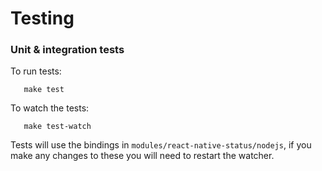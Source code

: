# Testing

### Unit & integration tests

To run tests:

```
   make test
```


To watch the tests:

```
   make test-watch
```
  

Tests will use the bindings in `modules/react-native-status/nodejs`, if you make any changes to these you will need to restart the watcher.

